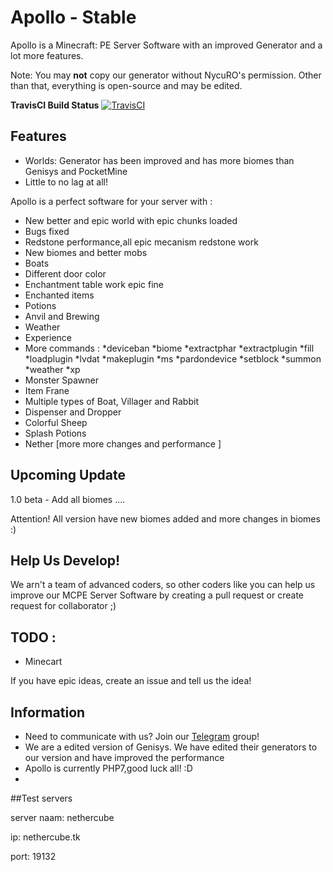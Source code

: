 # Apollo - Stable
Apollo is a Minecraft: PE Server Software with an improved Generator and a lot more features. 

Note: You may **not** copy our generator without NycuRO's permission. Other than that, everything is open-source and may be edited.

**TravisCI Build Status** [![TravisCI](https://travis-ci.org/NycuRO/Apollo.svg?branch=master)](https://travis-ci.org/NycuRO/Apollo "TravisCI Build Status")





## Features

- Worlds: Generator has been improved and has more biomes than Genisys and PocketMine
- Little to no lag at all!

Apollo is a perfect software for your server with :

 - New better and epic world with epic chunks loaded
 - Bugs fixed
 - Redstone performance,all epic mecanism redstone work
 - New biomes and better mobs
 - Boats
 - Different door color
 - Enchantment table work epic fine
 - Enchanted items
 - Potions
 - Anvil and Brewing
 - Weather
 - Experience
 - More commands :
 *deviceban
 *biome
 *extractphar
 *extractplugin
 *fill
 *loadplugin
 *lvdat
 *makeplugin
 *ms
 *pardondevice
 *setblock
 *summon
 *weather
 *xp
 - Monster Spawner
 - Item Frane
 - Multiple types of Boat, Villager and Rabbit
 - Dispenser and Dropper
 - Colorful Sheep
 - Splash Potions 
 - Nether [more more changes and performance ]


## Upcoming Update

1.0 beta - Add all biomes
 ....

Attention! All version have new biomes added and more changes in biomes :)


## Help Us Develop!
 We arn't a team of advanced coders, so other coders like you can help us improve our MCPE Server Software by creating a pull request or create request for collaborator ;)
 
 
## TODO :

- Minecart

 If you have epic ideas, create an issue and tell us the idea!
 
 
## Information

- Need to communicate with us? Join our [Telegram](https://telegram.me/joinchat/Ca8L9T9P01PtR1bOEwtxuw) group!
- We are a edited version of Genisys. We have edited their generators to our version and have improved the performance
- Apollo is currently PHP7,good luck all! :D
- 
##Test servers

server naam: nethercube

ip: nethercube.tk

port: 19132
